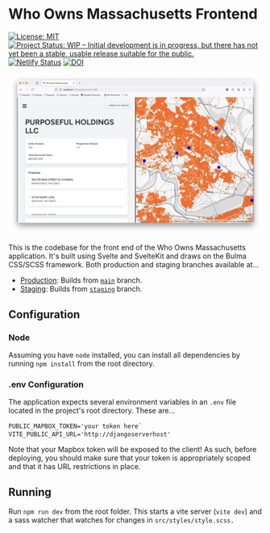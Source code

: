 # Who Owns Massachusetts Frontend

[![License: MIT](https://img.shields.io/badge/License-MIT-yellow.svg)](https://opensource.org/licenses/MIT) [![Project Status: WIP – Initial development is in progress, but there has not yet been a stable, usable release suitable for the public.](https://www.repostatus.org/badges/latest/wip.svg)](https://www.repostatus.org/#wip) [![Netlify Status](https://api.netlify.com/api/v1/badges/2c1b6580-ad37-4653-806f-b085e9e85e09/deploy-status)](https://app.netlify.com/sites/who-owns-mass-frontend/deploys) [![DOI](https://zenodo.org/badge/758640877.svg)](https://zenodo.org/badge/latestdoi/758640877) 

![Screenshot of the Who Owns Massachusetts Interface](static/who-owns-mass-frontend.png)

This is the codebase for the front end of the Who Owns Massachusetts application. It's built using Svelte and SvelteKit and draws on the Bulma CSS/SCSS framework. Both production and staging branches available at...

+ [Production](https://who-owns-mass-frontend.netlify.app/): Builds from [`main`](https://github.com/mit-spatial-action/who-owns-mass-frontend/tree/main) branch.
+ [Staging](https://staging--who-owns-mass-frontend.netlify.app/): Builds from [`staging`](https://github.com/mit-spatial-action/who-owns-mass-frontend/tree/staging) branch.

## Configuration

### Node

Assuming you have `node` installed, you can install all dependencies by running `npm install` from the root directory.

### .env Configuration

The application expects several environment variables in an `.env` file located in the project's root directory. These are...

```
PUBLIC_MAPBOX_TOKEN='your token here`
VITE_PUBLIC_API_URL='http://djangoserverhost'
```

Note that your Mapbox token will be exposed to the client! As such, before deploying, you should make sure that your token is appropriately scoped and that it has URL restrictions in place. 

## Running

Run `npm run dev` from the root folder. This starts a vite server (`vite dev`) and a sass watcher that watches for changes in `src/styles/style.scss.`
